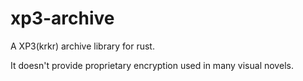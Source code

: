 # xp3-archive
A XP3(krkr) archive library for rust.

It doesn't provide proprietary encryption used in many visual novels.